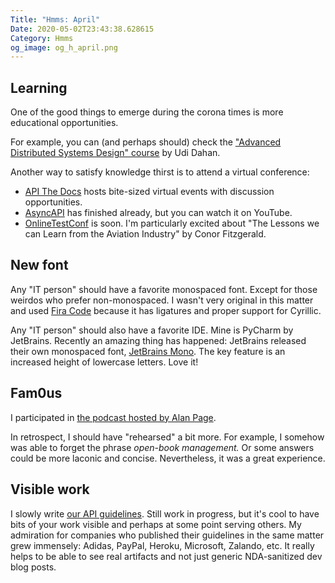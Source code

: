 ```yaml
---
Title: "Hmms: April"
Date: 2020-05-02T23:43:38.628615
Category: Hmms
og_image: og_h_april.png
---
```


## Learning

One of the good things to emerge during the corona times is more educational opportunities.

For example, you can (and perhaps should) check the
["Advanced Distributed Systems Design" course](https://learn.particular.net/courses/adsd-online) by Udi Dahan.

Another way to satisfy knowledge thirst is to attend a virtual conference:

- [API The Docs](https://apithedocs.org/) hosts bite-sized virtual events with discussion opportunities.
- [AsyncAPI](https://www.asyncapiconf.com/) has finished already, but you can watch it on YouTube.
- [OnlineTestConf](https://www.onlinetestconf.com/) is soon. I'm particularly excited about 
"The Lessons we can Learn from the Aviation Industry" by Conor Fitzgerald.

## New font

Any "IT person" should have a favorite monospaced font. Except for those weirdos who prefer non-monospaced. 
I wasn't very original in this matter and used [Fira Code](https://github.com/tonsky/FiraCode) because it has 
ligatures and proper support for Cyrillic.

Any "IT person" should also have a favorite IDE. Mine is PyCharm by JetBrains. Recently an amazing thing has happened:
JetBrains released their own monospaced font, [JetBrains Mono](https://www.jetbrains.com/lp/mono/). The key feature is
an increased height of lowercase letters. Love it!

## Fam0us 
I participated in [the podcast hosted by Alan Page](https://www.angryweasel.com/ABTesting/abt-343-yuliya-bagriy-aviskase/). 

In retrospect, I should have "rehearsed" a bit more. For example, I somehow was able to forget the phrase 
_open-book management._  Or some answers could be more laconic and concise. Nevertheless, it was a great experience.


## Visible work

I slowly write [our API guidelines](https://netgovern.github.io/api-guidelines). Still work in progress,
but it's cool to have bits of your work visible and perhaps at some point serving others. 
My admiration for companies who published their guidelines in the same matter 
grew immensely: Adidas, PayPal, Heroku, Microsoft, Zalando, etc. It really helps to be able to see real artifacts and
not just generic NDA-sanitized dev blog posts.